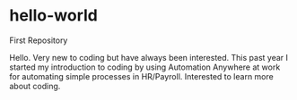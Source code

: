 # hello-world
First Repository

Hello.  Very new to coding but have always been interested.
This past year I started my introduction to coding by using Automation Anywhere at work for automating simple processes in HR/Payroll.
Interested to learn more about coding.
